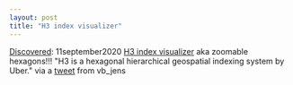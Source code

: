 ```yaml
---
layout: post
title: "H3 index visualizer"
---
```

[Discovered](http://rolandtanglao.com/2020/07/29/p1-blogthis-checkvist-list-links-to-blog/): 11september2020 [H3 index visualizer](https://observablehq.com/@sw1227/h3-index-visualizer) aka zoomable hexagons!!! "H3 is a hexagonal hierarchical geospatial indexing system by Uber." via a [tweet](https://twitter.com/vb_jens/status/1304507203680960517) from vb_jens
